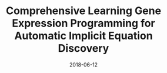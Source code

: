 ---
title: "Comprehensive Learning Gene Expression Programming for Automatic Implicit Equation Discovery"
collection: conferences
permalink: /publication/Comprehensive
date: 2018-06-12
year: "2018"
venue: "ICCS"
city: 
state: ""
thumbnail: "Comprehensive.png"
teaser : 
authors: "Yongliang Chen, Jinghui Zhong, Mingkui Tan"
bibtex: Comprehensive.txt
uri: Comprehensive.pdf
arxiv: 
project: 
source: 
poster: 
data:
---